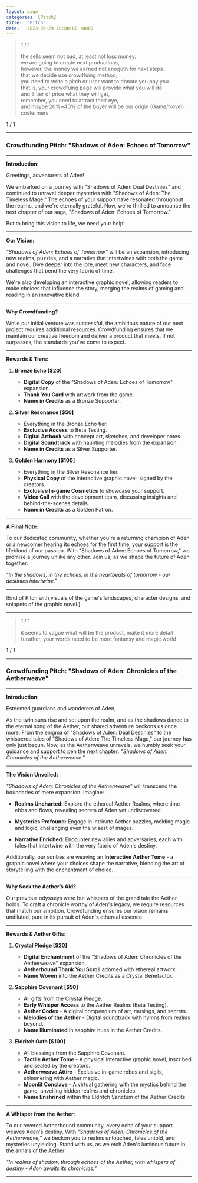 ```yaml
---
layout: page
categories: [Pitch]
title:  "Pitch"
date:   2023-09-29 10:00:00 +0800
---
```


> 1 / 1
> 
> the sells seem not bad, at least not loss money.  
> we are going to create next productions,  
> however, the money we earned not enoguth for next steps.  
> that we decide use crowdfuing method,  
> you need to write a pitch or user want to donate you pay you  
> that is, your crowdfuing page will provide what you will do  
> and 3 tier of price what they will get,  
> remember, you need to attract their eye,  
> and maybe 20%~40% of the buyer will be our origin (Game/Novel) costermers

1 / 1

---

### Crowdfunding Pitch: "Shadows of Aden: Echoes of Tomorrow"

---

**Introduction:**

Greetings, adventurers of Aden!

We embarked on a journey with "Shadows of Aden: Dual Destinies" and continued to unravel deeper mysteries with "Shadows of Aden: The Timeless Mage." The echoes of your support have resonated throughout the realms, and we're eternally grateful. Now, we're thrilled to announce the next chapter of our saga, "Shadows of Aden: Echoes of Tomorrow."

But to bring this vision to life, we need your help!

---

**Our Vision:**

_"Shadows of Aden: Echoes of Tomorrow"_ will be an expansion, introducing new realms, puzzles, and a narrative that intertwines with both the game and novel. Dive deeper into the lore, meet new characters, and face challenges that bend the very fabric of time.

We're also developing an interactive graphic novel, allowing readers to make choices that influence the story, merging the realms of gaming and reading in an innovative blend.

---

**Why Crowdfunding?**

While our initial venture was successful, the ambitious nature of our next project requires additional resources. Crowdfunding ensures that we maintain our creative freedom and deliver a product that meets, if not surpasses, the standards you've come to expect.

---

**Rewards & Tiers:**

1.  **Bronze Echo \[$20\]**
    
    *   **Digital Copy** of the "Shadows of Aden: Echoes of Tomorrow" expansion.
    *   **Thank You Card** with artwork from the game.
    *   **Name in Credits** as a Bronze Supporter.
2.  **Silver Resonance \[$50\]**
    
    *   Everything in the Bronze Echo tier.
    *   **Exclusive Access** to Beta Testing.
    *   **Digital Artbook** with concept art, sketches, and developer notes.
    *   **Digital Soundtrack** with haunting melodies from the expansion.
    *   **Name in Credits** as a Silver Supporter.
3.  **Golden Harmony \[$100\]**
    
    *   Everything in the Silver Resonance tier.
    *   **Physical Copy** of the interactive graphic novel, signed by the creators.
    *   **Exclusive In-game Cosmetics** to showcase your support.
    *   **Video Call** with the development team, discussing insights and behind-the-scenes details.
    *   **Name in Credits** as a Golden Patron.

---

**A Final Note:**

To our dedicated community, whether you're a returning champion of Aden or a newcomer hearing its echoes for the first time, your support is the lifeblood of our passion. With "Shadows of Aden: Echoes of Tomorrow," we promise a journey unlike any other. Join us, as we shape the future of Aden together.

_"In the shadows, in the echoes, in the heartbeats of tomorrow - our destinies intertwine."_

---

\[End of Pitch with visuals of the game's landscapes, character designs, and snippets of the graphic novel.\]

---

> 1 / 1
> 
> it seems to vague what will be the product, make it more detail  
> furuther, your words need to be more fantansy and magic world

1 / 1

---

### Crowdfunding Pitch: "Shadows of Aden: Chronicles of the Aetherweave"

---

**Introduction:**

Esteemed guardians and wanderers of Aden,

As the twin suns rise and set upon the realm, and as the shadows dance to the eternal song of the Aether, our shared adventure beckons us once more. From the enigma of "Shadows of Aden: Dual Destinies" to the whispered tales of "Shadows of Aden: The Timeless Mage," our journey has only just begun. Now, as the Aetherweave unravels, we humbly seek your guidance and support to pen the next chapter: _"Shadows of Aden: Chronicles of the Aetherweave."_

---

**The Vision Unveiled:**

_"Shadows of Aden: Chronicles of the Aetherweave"_ will transcend the boundaries of mere expansion. Imagine:

*   **Realms Uncharted:** Explore the ethereal Aether Realms, where time ebbs and flows, revealing secrets of Aden yet undiscovered.
    
*   **Mysteries Profound:** Engage in intricate Aether puzzles, melding magic and logic, challenging even the wisest of mages.
    
*   **Narrative Enriched:** Encounter new allies and adversaries, each with tales that intertwine with the very fabric of Aden's destiny.
    

Additionally, our scribes are weaving an **Interactive Aether Tome** - a graphic novel where your choices shape the narrative, blending the art of storytelling with the enchantment of choice.

---

**Why Seek the Aether’s Aid?**

Our previous odysseys were but whispers of the grand tale the Aether holds. To craft a chronicle worthy of Aden's legacy, we require resources that match our ambition. Crowdfunding ensures our vision remains undiluted, pure in its pursuit of Aden's ethereal essence.

---

**Rewards & Aether Gifts:**

1.  **Crystal Pledge \[$20\]**
    
    *   **Digital Enchantment** of the "Shadows of Aden: Chronicles of the Aetherweave" expansion.
    *   **Aetherbound Thank You Scroll** adorned with ethereal artwork.
    *   **Name Woven** into the Aether Credits as a Crystal Benefactor.
2.  **Sapphire Covenant \[$50\]**
    
    *   All gifts from the Crystal Pledge.
    *   **Early Whisper Access** to the Aether Realms (Beta Testing).
    *   **Aether Codex** - A digital compendium of art, musings, and secrets.
    *   **Melodies of the Aether** - Digital soundtrack with hymns from realms beyond.
    *   **Name Illuminated** in sapphire hues in the Aether Credits.
3.  **Eldritch Oath \[$100\]**
    
    *   All blessings from the Sapphire Covenant.
    *   **Tactile Aether Tome** - A physical interactive graphic novel, inscribed and sealed by the creators.
    *   **Aetherweave Attire** - Exclusive in-game robes and sigils, shimmering with Aether magic.
    *   **Moonlit Conclave** - A virtual gathering with the mystics behind the game, unveiling hidden realms and chronicles.
    *   **Name Enshrined** within the Eldritch Sanctum of the Aether Credits.

---

**A Whisper from the Aether:**

To our revered Aetherbound community, every echo of your support weaves Aden's destiny. With _"Shadows of Aden: Chronicles of the Aetherweave,"_ we beckon you to realms untouched, tales untold, and mysteries unyielding. Stand with us, as we etch Aden's luminous future in the annals of the Aether.

_"In realms of shadow, through echoes of the Aether, with whispers of destiny - Aden awaits its chronicles."_

---